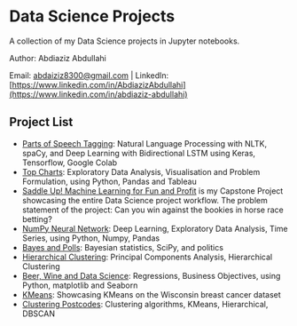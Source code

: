 # Data Science Projects
A collection of my Data Science projects in Jupyter notebooks.

Author: Abdiaziz Abdullahi

Email: abdaiziz8300@gmail.com  | LinkedIn: [https://www.linkedin.com/in/AbdiazizAbdullahi](https://www.linkedin.com/in/abdiaziz-abdullahi)


## Project List
- [Parts of Speech Tagging](https://github.com/abdiaziz007/ML-projects-/blob/master/Data-Science%20Projects%202/NLP%20Parts-of-Speech%20tagging%20-%20NLTK%20spaCy%20Keras.ipynb): Natural Language Processing with NLTK, spaCy, and Deep Learning with Bidirectional LSTM using Keras, Tensorflow, Google Colab
- [Top Charts](https://github.com/abdiaziz007/ML-projects-/blob/master/Data-Science%20Projects%202/Top%20Charts.ipynb): Exploratory Data Analysis, Visualisation and Problem Formulation, using Python, Pandas and Tableau
- [Saddle Up! Machine Learning for Fun and Profit](https://github.com/abdiaziz007/ML-projects-/blob/master/Data-Science%20Projects%202/Capstone%20-%20Saddle%20Up.ipynb) is my Capstone Project showcasing the entire Data Science project workflow. The problem statement of the project: Can you win against the bookies in horse race betting?
- [NumPy Neural Network](https://github.com/abdiaziz007/ML-projects-/blob/master/Data-Science%20Projects%202/Neural%20Network_Numpy.ipynb): Deep Learning, Exploratory Data Analysis, Time Series, using Python, Numpy, Pandas
- [Bayes and Polls](https://github.com/abdiaziz007/ML-projects-/blob/master/Data-Science%20Projects%202/Bayes%20and%20Polls.ipynb): Bayesian statistics, SciPy, and politics
- [Hierarchical Clustering](https://github.com/abdiaziz007/ML-projects-/blob/master/Data-Science%20Projects%202/Hierarchical%20clustering.ipynb): Principal Components Analysis, Hierarchical Clustering
- [Beer, Wine and Data Science](https://github.com/abdiaziz007/ML-projects-/blob/master/Data-Science%20Projects%202/Beer.ipynb): Regressions, Business Objectives, using Python, matplotlib and Seaborn
- [KMeans](https://github.com/abdiaziz007/ML-projects-/blob/master/Data-Science%20Projects%202/KMeans.ipynb): Showcasing KMeans on the Wisconsin breast cancer dataset
- [Clustering Postcodes](https://github.com/abdiaziz007/ML-projects-/blob/master/Data-Science%20Projects%202/Clustering%20Postcodes.ipynb): Clustering algorithms, KMeans, Hierarchical, DBSCAN
